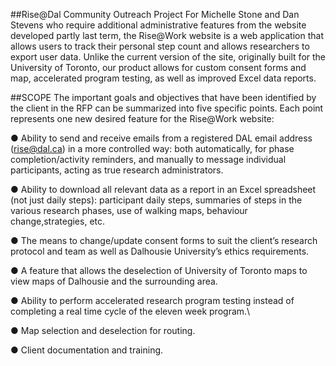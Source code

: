 ##Rise@Dal Community Outreach Project
For Michelle Stone and Dan Stevens who require additional administrative features from the website developed partly last term, the Rise@Work website is a web application that allows users to track their personal step count and allows researchers to export user data. Unlike the current version of the site, originally built for the University of Toronto, our product allows for custom consent forms and map, accelerated program testing, as well as improved Excel data reports.

##SCOPE
The important goals and objectives that have been identified by the client in the RFP can be summarized into five specific points. Each point represents one new desired feature for the Rise@Work website:

●	Ability to send and receive emails from a registered DAL email address (rise@dal.ca) in a more controlled way: both automatically, for phase completion/activity reminders, and manually to message individual participants, acting as true research administrators.

●	Ability to download all relevant data as a report in an Excel spreadsheet (not just daily steps): participant daily steps, summaries of steps in the various research phases, use of walking maps, behaviour change,strategies, etc.

●	The means to change/update consent forms to suit the client’s research protocol and team as well as Dalhousie University’s ethics requirements.

●	A feature that allows the deselection of University of Toronto maps to view maps of Dalhousie and the surrounding area.

●	Ability to perform accelerated research program testing instead of completing a real time cycle of the eleven week program.\

● Map selection and deselection for routing.

● Client documentation and training.

